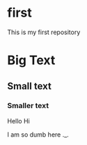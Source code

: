 # first 
This is my first repository

# Big Text
## Small text
### Smaller text

Hello
Hi

I am so dumb here ._.

